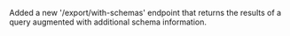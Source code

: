 Added a new '/export/with-schemas' endpoint that returns
the results of a query augmented with additional schema
information.
